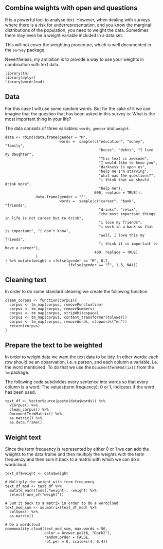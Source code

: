 ## Combine weights with open end questions

R is a powerful tool to analyse text. However, when dealing with surveys where there is a risk for underrepresentation, and you know the marginal distributions of the population, you need to weight the data. Sometimes there may even be a weight variable included in a data set. 

This will not cover the weighting procedure, which is well documented in the `survey` package. 

Nevertheless, my amibition is to provide a way to use your weights in combination with text data. 

```{r message = FALSE, warning = FALSE}
library(tm)
library(dplyr)
library(wordcloud)
```

## Data

For this case I will use some random words. But for the sake of it we can imagine that the question that has been asked in this survey is: What is the most important thing in your life?

The data consists of three variables: `words`, `gender` and `weight`.

```{r}
data <- rbind(data.frame(gender = "M",
                         words =  sample(c("education", "money", "family",
                                           "house", "debts", "I love my daughter",
                                           "This text is awesome",
                                           "I would like to know you",
                                           "darkness is upon us",
                                           "help me I'm starving",
                                           "what was the questions?",
                                           "i think that we should drink more",
                                           "help me"),
                                         600, replace = TRUE)),
              data.frame(gender = "F",
                         words =  sample(c("career", "bank", "friends", 
                                           "drinks", "relax",
                                           "the most important things in life is not career but to drink",
                                           "i love my friends",
                                           "i work in a bank so that is important", "i don't know",
                                           "well, I love this my friends",
                                           "i think it is important to have a career"),
                                         400, replace = TRUE)
              )
) %>% mutate(weight = ifelse(gender == "M", 0.7, 
                             ifelse(gender == "F", 1.3, NA)))
```

## Cleaning text
In order to do some standard cleaning we create the following function

```{r}
clean_corpus <- function(corpus){
  corpus <- tm_map(corpus, removePunctuation)
  corpus <- tm_map(corpus, removeNumbers)
  corpus <- tm_map(corpus, stripWhitespace)
  corpus <- tm_map(corpus, content_transformer(tolower))
  corpus <- tm_map(corpus, removeWords, stopwords("en"))
  return(corpus) 
}
```

## Prepare the text to be weighted
In order to weight data we want the text data to be tidy. In other words: each row should be an observation, i.e. a person, and each column a variable, i.e. the word mentioned. To do that we use the `DoucmentTermMatrix()` from the `tm` package.

The following code subdivides every sentence into words so that every column is a word. The values(term frequency), 0 or 1, indicates if the word has been used.

```{r}
text_df <- VectorSource(paste(data$words)) %>%
  VCorpus() %>%
  clean_corpus() %>%
  DocumentTermMatrix() %>%
  as.matrix() %>%
  as.data.frame()
```

## Weight text
Since the term frequency is represented by either 0 or 1 we can add the weights to the data frame and then multiply the weights with the term frequency and then sum it back to a matrix with which we can do a wordcloud.

```{r warning = FALSE, message = FALSE}
text_df$weight <- data$weight

# Multiply the weight with term frequency
text_df_mod <- text_df %>%
  mutate_each(funs(.*weight), -weight) %>%
  select(-one_of("weight"))

# Sum it back to a matrix in order to do a wordcloud
text_mod_sum <- as.matrix(text_df_mod) %>%
  colSums() %>%
  as.matrix()

# Do a wordcloud
commonality.cloud(text_mod_sum, max.words = 50,
                  color = brewer.pal(6, "Dark2"),
                  random.order = FALSE, 
                  rot.per = 0, scale=c(4, 0.4))

```
